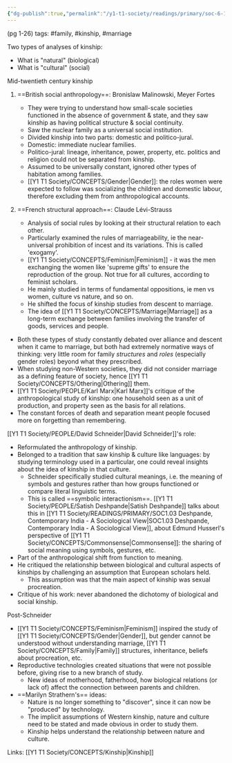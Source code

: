 ```yaml
---
{"dg-publish":true,"permalink":"/y1-t1-society/readings/primary/soc-6-19-carsten-after-kinship/"}
---
```


(pg 1-26)
tags: #family, #kinship, #marriage 

Two types of analyses of kinship:
- What is "natural" (biological)
- What is "cultural" (social)

Mid-twentieth century kinship

1. ==British social anthropology==: Bronislaw Malinowski, Meyer Fortes
	- They were trying to understand how small-scale societies functioned in the absence of government & state, and they saw kinship as having political structure & social continuity. 
	- Saw the nuclear family as a universal social institution.
	- Divided kinship into two parts: domestic and politico-jural.
	- Domestic: immediate nuclear families.
	- Politico-jural: lineage, inheritance, power, property, etc. politics and religion could not be separated from kinship. 
	- Assumed to be universally constant, ignored other types of habitation among families.
	- [[Y1 T1 Society/CONCEPTS/Gender\|Gender]]: the roles women were expected to follow was socializing the children and domestic labour, therefore excluding them from anthropological accounts.

2. ==French structural approach==: Claude Lévi-Strauss
	- Analysis of social rules by looking at their structural relation to each other.
	- Particularly examined the rules of marriageability, ie the near-universal prohibition of incest and its variations. This is called 'exogamy'.
	- [[Y1 T1 Society/CONCEPTS/Feminism\|Feminism]] - it was the men exchanging the women like 'supreme gifts' to ensure the reproduction of the group. Not true for all cultures, according to feminist scholars.
	- He mainly studied in terms of fundamental oppositions, ie men vs women, culture vs nature, and so on. 
	- He shifted the focus of kinship studies from descent to marriage.
	- The idea of [[Y1 T1 Society/CONCEPTS/Marriage\|Marriage]] as a long-term exchange between families involving the transfer of goods, services and people. 

- Both these types of study constantly debated over alliance and descent when it came to marriage, but both had extremely normative ways of thinking: very little room for family *structures* and *roles* (especially gender roles) beyond what they prescribed.
- When studying non-Western societies, they did not consider marriage as a defining feature of society, hence [[Y1 T1 Society/CONCEPTS/Othering\|Othering]] them. 
- [[Y1 T1 Society/PEOPLE/Karl Marx\|Karl Marx]]'s critique of the anthropological study of kinship: one household seen as a unit of production, and property seen as the basis for all relations.
- The constant forces of death and separation meant people focused more on forgetting than remembering.

[[Y1 T1 Society/PEOPLE/David Schneider\|David Schneider]]'s role:
- Reformulated the anthropology of kinship.
- Belonged to a tradition that saw kinship & culture like languages: by studying terminology used in a particular, one could reveal insights about the idea of kinship in that culture. 
	- Schneider specifically studied cultural meanings, i.e. the meaning of symbols and gestures rather than how groups functioned or compare literal linguistic terms.
	- This is called ==symbolic interactionism==. [[Y1 T1 Society/PEOPLE/Satish Deshpande\|Satish Deshpande]] talks about this in [[Y1 T1 Society/READINGS/PRIMARY/SOC1.03 Deshpande, Contemporary India - A Sociological View\|SOC1.03 Deshpande, Contemporary India - A Sociological View]], about Edmund Husserl's perspective of [[Y1 T1 Society/CONCEPTS/Commonsense\|Commonsense]]: the sharing of social meaning using symbols, gestures, etc. 
- Part of the anthropological shift from function to meaning.
- He critiqued the relationship between biological and cultural aspects of kinships by challenging an assumption that European scholars held.
	- This assumption was that the main aspect of kinship was sexual procreation. 
- Critique of his work: never abandoned the dichotomy of biological and social kinship. 

Post-Schneider
- [[Y1 T1 Society/CONCEPTS/Feminism\|Feminism]] inspired the study of [[Y1 T1 Society/CONCEPTS/Gender\|Gender]], but gender cannot be understood without understanding marriage, [[Y1 T1 Society/CONCEPTS/Family\|Family]] structures, inheritance, beliefs about procreation, etc.
- Reproductive technologies created situations that were not possible before, giving rise to a new branch of study. 
	- New ideas of motherhood, fatherhood, how biological relations (or lack of) affect the connection between parents and children. 
- ==Marilyn Strathern's== ideas:
	- Nature is no longer something to "discover", since it can now be "produced" by technology.
	- The implicit assumptions of Western kinship, nature and culture need to be stated and made obvious in order to study them.
	- Kinship helps understand the relationship between nature and culture.

Links: [[Y1 T1 Society/CONCEPTS/Kinship\|Kinship]]